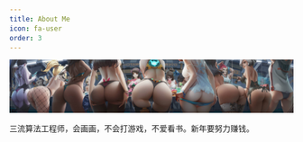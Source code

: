 ```yaml
--- 
title: About Me 
icon: fa-user 
order: 3 
---
```


<a href="#" class="image featured"><img src="assets/images/pic08.jpg" alt="" /></a>

<p>三流算法工程师，会画画，不会打游戏，不爱看书。新年要努力赚钱。</p>